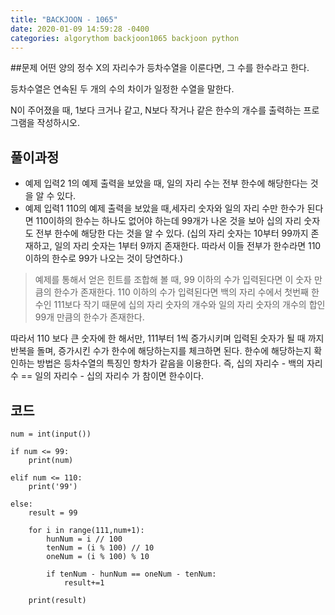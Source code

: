 ```yaml
---
title: "BACKJOON - 1065"
date: 2020-01-09 14:59:28 -0400
categories: algorythom backjoon1065 backjoon python
---
```


##문제
어떤 양의 정수 X의 자리수가 등차수열을 이룬다면, 그 수를 한수라고 한다.

등차수열은 연속된 두 개의 수의 차이가 일정한 수열을 말한다.

N이 주어졌을 때, 1보다 크거나 같고, N보다 작거나 같은 한수의 개수를 출력하는 프로그램을 작성하시오. 

## 풀이과정
- 예제 입력2 1의 예제 출력을 보았을 때, 일의 자리 수는 전부 한수에 해당한다는 것을 알 수 있다.
- 예제 입력1 110의 예제 출력을 보았을 때,세자리 숫자와 일의 자리 수만 한수가 된다면 110이하의 한수는 하나도 없어야 하는데 99개가 나온 것을 보아
십의 자리 숫자도 전부 한수에 해당한 다는 것을 알 수 있다. 
(십의 자리 숫자는 10부터 99까지 존재하고, 일의 자리 숫자는 1부터 9까지 존재한다. 따라서 이들 전부가 한수라면
110 이하의 한수로 99가 나오는 것이 당연하다.)

> 예제를 통해서 얻은 힌트를 조합해 볼 때, 
> 99 이하의 수가 입력된다면 이 숫자 만큼의 한수가 존재한다.
> 110 이하의 수가 입력된다면 백의 자리 수에서 첫번째 한수인 111보다 작기 때문에 십의 자리 숫자의 개수와 일의 자리 숫자의 개수의 합인 99개 만큼의 한수가 존재한다.

따라서 110 보다 큰 숫자에 한 해서만, 111부터 1씩 증가시키며 입력된 숫자가 될 때 까지 반복을 돌며, 증가시킨 수가 한수에 해당하는지를 체크하면 된다.
한수에 해당하는지 확인하는 방법은 등차수열의 특징인 항차가 같음을 이용한다.
즉, 십의 자리수 - 백의 자리수 == 일의 자리수 - 십의 자리수 가 참이면 한수이다.

## 코드
```
num = int(input())

if num <= 99:
    print(num)

elif num <= 110:
    print('99')

else:
    result = 99

    for i in range(111,num+1):
        hunNum = i // 100
        tenNum = (i % 100) // 10
        oneNum = (i % 100) % 10

        if tenNum - hunNum == oneNum - tenNum:
            result+=1

    print(result)   
    
```
